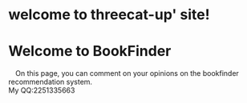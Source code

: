 # welcome to threecat-up' site!
# Welcome to BookFinder
&emsp;On this page, you can comment on your opinions on the bookfinder recommendation system.
&emsp;<br>My QQ:2251335663</br>

